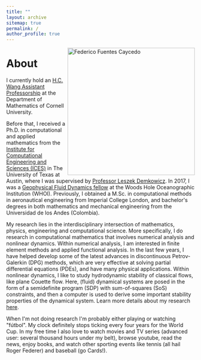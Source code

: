 ```yaml
---
title: ""
layout: archive
sitemap: true
permalink: /
author_profile: true
---
```


<img src="/assets/images/P1110853.jpg" width="340px" alt="Federico Fuentes Caycedo" align="right" />

# About

I currently hold an [H.C. Wang Assistant Professorship](http://math.cornell.edu/federico-fuentes) at the Department of Mathematics of Cornell University. 

Before that, I received a Ph.D. in computational and applied mathematics from the [Institute for Computational Engineering and Sciences (ICES)](https://www.ices.utexas.edu/) in The University of Texas at Austin, where I was supervised by [Professor Leszek Demkowicz](http://users.ices.utexas.edu/~leszek/). 
In 2017, I was a [Geophysical Fluid Dynamics fellow](http://www.whoi.edu/gfd/) at the Woods Hole Oceanographic Institution (WHOI).
Previously, I obtained a M.Sc. in computational methods in aeronautical engineering from Imperial College London, and bachelor's degrees in both mathematics and mechanical engineering from the Universidad de los Andes (Colombia).

My research lies in the interdisciplinary intersection of mathematics, physics, engineering and computational science.
More specifically, I do research in computational mathematics that involves numerical analysis and nonlinear dynamics.
Within numerical analysis, I am interested in finite element methods and applied functional analysis.
In the last few years, I have helped develop some of the latest advances in discontinuous Petrov-Galerkin (DPG) methods, which are very effective at solving partial differential equations (PDEs), and have many physical applications.
Within nonlinear dynamics, I like to study hydrodynamic stability of classical flows, like plane Couette flow.
Here, (fluid) dynamical systems are posed in the form of a semidefinite program (SDP) with sum-of-squares (SoS) constraints, and then a computer is used to derive some important stability properties of the dynamical system.
Learn more details about my research [here](/research/).

When I'm not doing research I'm probably either playing or watching "fútbol".
My clock definitely stops ticking every four years for the World Cup.
In my free time I also love to watch movies and TV series (advanced user: several thousand hours under my belt), browse youtube, read the news, enjoy books, and watch other sporting events like tennis (all hail Roger Federer) and baseball (go Cards!).